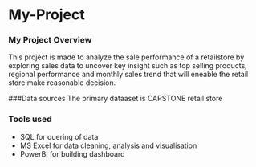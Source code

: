 # My-Project

### My Project Overview
This project is made to analyze the  sale performance of a retailstore by exploring 
sales data to uncover key insight such as top selling products, regional performance and monthly sales
trend that will eneable the retail store make reasonable decision.

###Data sources
The primary dataaset is CAPSTONE retail store

###  Tools used 
- SQL for quering of data
- MS Excel for data cleaning, analysis and visualisation
- PowerBI for building dashboard
